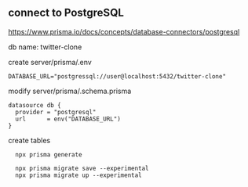 
## connect to PostgreSQL
https://www.prisma.io/docs/concepts/database-connectors/postgresql

 
db name: twitter-clone

create server/prisma/.env
```
DATABASE_URL="postgressql://user@localhost:5432/twitter-clone"
```

modify server/prisma/.schema.prisma
```
datasource db {
  provider = "postgresql"
  url      = env("DATABASE_URL")
}
```

create tables
```
  npx prisma generate

  npx prisma migrate save --experimental
  npx prisma migrate up --experimental
```
